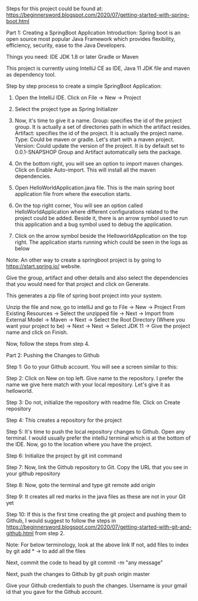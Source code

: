Steps for this project could be found at: https://beginnersword.blogspot.com/2020/07/getting-started-with-spring-boot.html

Part 1: Creating a SpringBoot Application
Introduction:
Spring boot is an open source most popular Java Framework which provides flexibility, efficiency, security, ease to the Java Developers.

Things you need:
IDE
JDK 1.8 or later
Gradle or Maven

This project is currently using IntelliJ CE as IDE, Java 11 JDK file and maven as dependency tool.

Step by step process to create a simple SpringBoot Application:

1. Open the IntelliJ IDE. Click on File -> New -> Project

2. Select the project type as Spring Initializer

3. Now, it's time to give it a name. 
Group:  specifies the id of the project group. It is actually a set of directories path in which the artifact resides.
Artifact: specifies the id of the project. It is actually the project name.
Type: Could be maven or gradle. Let's start with a maven project.
Version: Could update the version of the project. It is by default set to 0.0.1-SNAPSHOP
Group and Artifact automatically sets the package.

4. On the bottom right, you will see an option to import maven changes. Click on Enable Auto-import. This will install all the maven dependencies.

5. Open HelloWorldApplication.java file. This is the main spring boot application file from where the execution starts.

6. On the top right corner, You will see an option called HelloWorldApplication where different configurations related to the project could be added. Beside it, there is an arrow symbol used to run this application and a bug symbol used to debug the application.

7. Click on the arrow symbol beside the HelloworldApplication on the top right. The application starts running which could be seen in the logs as below

Note: 
An other way to create a springboot project is by going to https://start.spring.io/ website.

Give the group, artifact and other details and also select the dependencies that you  would need for that project and click on Generate.

This generates a zip file of spring boot project into your system.

Unzip the file and now, go to intelliJ and go to File -> New -> Project From Existing Resources -> Select the unzipped file -> Next -> Import from External Model -> Maven -> Next -> Select the Root Directory (Where you want your project to be) -> Next -> Next -> Select JDK 11 -> Give the project name and click on Finish. 

Now, follow the steps from step 4. 

Part 2: Pushing the Changes to Github

Step 1: Go to your Github account. You will see a screen similar to this:

Step 2: Click on New on top left. Give name to the repository. I prefer the name we give here match with your local repository. Let's give it as helloworld.

Step 3: Do not, initialize the repository with readme file.  Click on Create repository

Step 4: This creates a repository for the project

Step 5: It's time to push the local repository changes to Github.
Open any terminal. I would usually prefer the intelliJ terminal which is at the bottom of the IDE. Now, go to the location where you have the project.

Step 6: Initialize the project by git init command

Step 7: Now, link the Github repository to Git. Copy the URL that you see in your github repository

Step 8: Now, goto the terminal and type git remote add origin <url> 

Step 9: It creates all red marks in the java files as these are not in your Git yet

Step 10: If this is the first time creating the git project and pushing them to Github, I would suggest to follow the steps in https://beginnersword.blogspot.com/2020/07/getting-started-with-git-and-github.html
from step 2.

Note: For below terminology, look at the above link
If not, add files to index by git add * -> to add all the files

Next, commit the code to head by git commit -m "any message"

Next, push the changes to Github by git push origin master

Give your Github credentials to push the changes. Username is your gmail id that you gave for the Github account.
